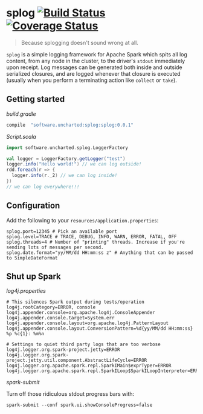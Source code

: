 # splog [![Build Status](https://travis-ci.org/unchartedsoftware/splog.svg?branch=master)](https://travis-ci.org/unchartedsoftware/splog) [![Coverage Status](https://coveralls.io/repos/github/unchartedsoftware/splog/badge.svg?branch=master)](https://coveralls.io/github/unchartedsoftware/splog?branch=master)

> Because splogging doesn't sound wrong at all.

`splog` is a simple logging framework for Apache Spark which spits all log content, from any node in the cluster, to the driver's `stdout` immediately upon receipt. Log messages can be generated both inside and outside serialized closures, and are logged whenever that closure is executed (usually when you perform a terminating action like `collect` or `take`).

## Getting started

*build.gradle*

```groovy
compile  "software.uncharted:splog:splog:0.0.1"
```

*Script.scala*

```scala
import software.uncharted.splog.LoggerFactory

val logger = LoggerFactory.getLogger("test")
logger.info("Hello world!") // we can log outside!
rdd.foreach(r => {
  logger.info(r._2) // we can log inside!
})
// we can log everywhere!!!
```

## Configuration

Add the following to your `resources/application.properties`:

```
splog.port=12345 # Pick an available port
splog.level=TRACE # TRACE, DEBUG, INFO, WARN, ERROR, FATAL, OFF
splog.threads=4 # Number of "printing" threads. Increase if you're sending lots of messages per second.
splog.date.format="yy/MM/dd HH:mm:ss z" # Anything that can be passed to SimpleDateFormat
```

## Shut up Spark

*log4j.properties*

```
# This silences Spark output during tests/operation
log4j.rootCategory=ERROR, console
log4j.appender.console=org.apache.log4j.ConsoleAppender
log4j.appender.console.target=System.err
log4j.appender.console.layout=org.apache.log4j.PatternLayout
log4j.appender.console.layout.ConversionPattern=%d{yy/MM/dd HH:mm:ss} %p %c{1}: %m%n

# Settings to quiet third party logs that are too verbose
log4j.logger.org.spark-project.jetty=ERROR
log4j.logger.org.spark-project.jetty.util.component.AbstractLifeCycle=ERROR
log4j.logger.org.apache.spark.repl.SparkIMain$exprTyper=ERROR
log4j.logger.org.apache.spark.repl.SparkILoop$SparkILoopInterpreter=ERROR
```

*spark-submit*

Turn off those ridiculous stdout progress bars with:

`spark-submit --conf spark.ui.showConsoleProgress=false`

